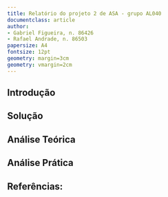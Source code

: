 ```yaml
---
title: Relatório do projeto 2 de ASA - grupo AL040
documentclass: article
author:
- Gabriel Figueira, n. 86426
- Rafael Andrade, n. 86503
papersize: A4
fontsize: 12pt
geometry: margin=3cm
geometry: vmargin=2cm
---
```


## Introdução

## Solução

## Análise Teórica

## Análise Prática

## Referências:
